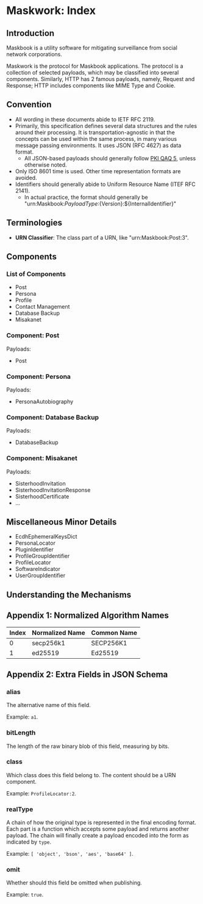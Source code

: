 # Maskwork: Index

## Introduction

Maskbook is a utility software for mitigating surveillance from social network corporations.

Maskwork is the protocol for Maskbook applications. The protocol is a collection of selected payloads, which may be classified into several components. Similarly, HTTP has 2 famous payloads, namely, Request and Response; HTTP includes components like MIME Type and Cookie.

## Convention

- All wording in these documents abide to IETF RFC 2119.
- Primarily, this specification defines several data structures and the rules around their processing. It is transportation-agnostic in that the concepts can be used within the same process, in many various message passing environments. It uses JSON (RFC 4627) as data format.
  - All JSON-based payloads should generally follow [PKI QAQ 5](https://github.com/neruthes/PKI-QAQ/issues/5), unless otherwise noted.
- Only ISO 8601 time is used. Other time representation formats are avoided.
- Identifiers should generally abide to Uniform Resource Name (ITEF RFC 2141).
  - In actual practice, the format should generally be "urn:Maskbook:${PayloadType}:${Version}:${InternalIdentifier}"

## Terminologies

- **URN Classifier**: The class part of a URN, like "urn:Maskbook:Post:3".

## Components

### List of Components

- Post
- Persona
- Profile
- Contact Management
- Database Backup
- Misakanet

### Component: Post

Payloads:

- Post

### Component: Persona

Payloads:

- PersonaAutobiography

### Component: Database Backup

Payloads:

- DatabaseBackup

### Component: Misakanet

Payloads:

- SisterhoodInvitation
- SisterhoodInvitationResponse
- SisterhoodCertificate
- ...

## Miscellaneous Minor Details

- EcdhEphemeralKeysDict
- PersonaLocator
- PluginIdentifier
- ProfileGroupIdentifier
- ProfileLocator
- SoftwareIndicator
- UserGroupIdentifier

## Understanding the Mechanisms

## Appendix 1: Normalized Algorithm Names

Index   | Normalized Name | Common Name
------- | --------------- | -------------
0       | secp256k1       | SECP256K1
1       | ed25519         | Ed25519

## Appendix 2: Extra Fields in JSON Schema

### alias

The alternative name of this field.

Example: `a1`.

### bitLength

The length of the raw binary blob of this field, measuring by bits.

### class

Which class does this field belong to. The content should be a URN component.

Example: `ProfileLocator:2`.

### realType

A chain of how the original type is represented in the final encoding format. Each part is a function which accepts some payload and returns another payload. The chain will finally create a payload encoded into the form as indicated by `type`.

Example: `[ 'object', 'bson', 'aes', 'base64' ]`.

### omit

Whether should this field be omitted when publishing.

Example: `true`.
